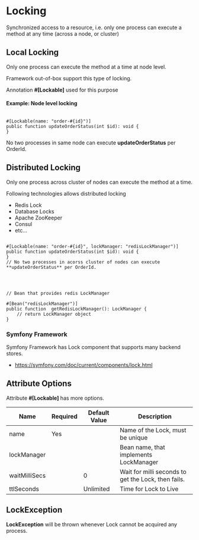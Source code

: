 # Locking

Synchronized access to a resource, i.e. only one process can execute a method at any time (across a node, or cluster)

## Local Locking

Only one process can execute the method at a time at node level.

Framework out-of-box support this type of locking.

Annotation **#[Lockable]** used for this purpose

#### Example: Node level locking

```phpt

#[Lockable(name: "order-#{id}")]
public function updateOrderStatus(int $id): void {
}

```

No two processes in same node can execute **updateOrderStatus** per OrderId.

## Distributed Locking

Only one process across cluster of nodes can execute the method at a time.

Following technologies allows distributed locking

- Redis Lock
- Database Locks
- Apache ZooKeeper
- Consul
- etc...

```phpt

#[Lockable(name: "order-#{id}", lockManager: "redisLockManager")]
public function updateOrderStatus(int $id): void {
}
// No two processes in acorss cluster of nodes can execute **updateOrderStatus** per OrderId.




// Bean that provides redis LockManager

#[Bean("redisLockManager")]
public function  getRedisLockManager(): LockManager {
    // return LockManager object
}

```

### **Symfony Framework**

Symfony Framework has Lock component that supports many backend stores.

- https://symfony.com/doc/current/components/lock.html



## Attribute Options

Attribute **#[Lockable]** has more options.

Name | Required | Default Value | Description
------------ | ------------ | ------------ | ------------
name | Yes | | Name of the Lock, must be unique
lockManager |  |  | Bean name, that implements LockManager
waitMilliSecs |  | 0 | Wait for milli seconds to get the Lock, then fails.
ttlSeconds |  | Unlimited | Time for Lock to Live


## LockException

**LockException** will be thrown whenever Lock cannot be acquired any process.


